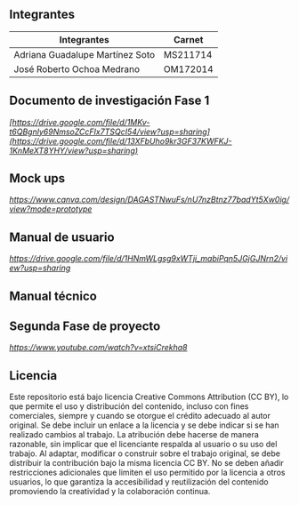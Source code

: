 Integrantes
---
|Integrantes|Carnet|
|-----------|------|
|Adriana Guadalupe Martínez Soto| MS211714|
|José Roberto Ochoa Medrano |OM172014|


Documento de investigación Fase 1
-
_[https://drive.google.com/file/d/1MKv-t6QBgnly69NmsoZCcFIx7TSQcI54/view?usp=sharing](https://drive.google.com/file/d/13XFbUho9kr3GF37KWFKJ-1KnMeXT8YHY/view?usp=sharing)_

Mock ups
-
_https://www.canva.com/design/DAGASTNwuFs/nU7nzBtnz77badYt5Xw0ig/view?mode=prototype_

Manual de usuario
-
_https://drive.google.com/file/d/1HNmWLgsg9xWTji_mabiPqn5JGjGJNrn2/view?usp=sharing_

Manual técnico 
-


Segunda Fase de proyecto
-
_https://www.youtube.com/watch?v=xtsiCrekha8_


## Licencia 
Este repositorio está bajo licencia Creative Commons Attribution (CC BY), lo que permite el uso y distribución del contenido, incluso con fines comerciales, siempre y cuando se otorgue el crédito adecuado al autor original. Se debe incluir un enlace a la licencia y se debe indicar si se han realizado cambios al trabajo. La atribución debe hacerse de manera razonable, sin implicar que el licenciante respalda al usuario o su uso del trabajo. Al adaptar, modificar o construir sobre el trabajo original, se debe distribuir la contribución bajo la misma licencia CC BY. No se deben añadir restricciones adicionales que limiten el uso permitido por la licencia a otros usuarios, lo que garantiza la accesibilidad y reutilización del contenido promoviendo la creatividad y la colaboración continua.
